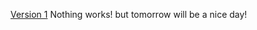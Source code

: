 [Version 1](https://drive.google.com/open?id=1wddXWLeJQWjHb0LW70YfH4dMn_lMMRG9)
Nothing works! but tomorrow will be a nice day!
